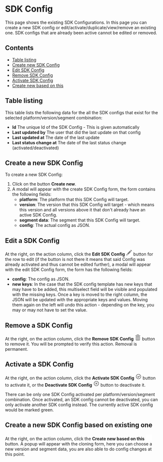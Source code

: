 # SDK Config

This page shows the existing SDK Configurations. In this page you can create a new SDK config or
edit/activate/duplicate/view/remove an existing one. SDK configs that are already been active cannot be edited or
removed.

## Contents

- [Table listing](#table-listing)
- [Create new SDK Config](#create-a-new-sdk-config)
- [Edit SDK Config](#edit-a-sdk-config)
- [Remove SDK Config](#remove-a-sdk-config)
- [Activate SDK Config](#activate-a-sdk-config)
- [Create new based on this](#create-a-new-sdk-config-based-on-existing-one)

## Table listing

This table lists the following data for the all the SDK configs that exist for the selected platform/version/segment
combination:

- **Id** The unique Id of the SDK Config - This is given automatically
- **Last updated by** The user that did the last update on that config
- **Last updated at** The date of the last update
- **Last status change at** The date of the last status change (activated/deactivated)

## Create a new SDK Config

To create a new SDK Config:

1. Click on the button **Create new**.
2. A modal will appear with the create SDK Config form, the form contains the following fields:
    - **platform**: The platform that this SDK Config will target.
    - **version**: The version that this SDK Config will target - which means this version and all versions above it that
      don't already have an active SDK Config.
    - **segment data**: The segment that this SDK Config will target.
    - **config**: The actual config as JSON.

## Edit a SDK Config

At the right, on the action column, click the **Edit SDK
Config** ![pencil](https://github.com/azerion/gamedock-sdk/raw/master/docs/console/_images/pencil.png) button for the
row to edit (if the button is not there it means that said Config was already activated and thus cannot be edited
further), a modal will appear with the edit SDK Config form, the form has the following fields:

- **config**: The config as JSON.
- **new keys**: In the case that the SDK config template has new keys that may have to be added, this multiselect field
  will be visible and populated with the missing keys. Once a key is moved to the right column, the JSON will be updated
  with the appropriate keys and values. Moving them again on the left will undo this action - depending on the key, you
  may or may not have to set the value.

## Remove a SDK Config

At the right, on the action column, click the **Remove SDK
Config** ![trash](https://github.com/azerion/gamedock-sdk/blob/master/docs/console/_images/trash.png) button to remove
it. You will be prompted to verify this action. Removal is permanent.

## Activate a SDK Config

At the right, on the action column, click the **Activate SDK
Config** ![trash](https://github.com/azerion/gamedock-sdk/blob/master/docs/console/_images/ok-circle.png) button to
activate it, or the **Deactivate SDK
Config** ![trash](https://github.com/azerion/gamedock-sdk/blob/master/docs/console/_images/remove-circle.png)
button to deactivate it.

There can be only one SDK Config activated per platform/version/segment combination. Once activated, an SDK config
cannot be deactivated, you can only activate another SDK config instead. The currently active SDK config would be marked
green.

## Create a new SDK Config based on existing one

At the right, on the action column, click the **Create new based on
this** ![trash](https://github.com/azerion/gamedock-sdk/blob/master/docs/console/_images/duplicate.png) button. A popup
will appear with the cloning form, here you can choose a new version and segment data, you are also able to do config
changes at this point. 
